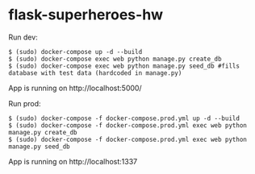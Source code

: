 # flask-superheroes-hw

Run dev:
```
$ (sudo) docker-compose up -d --build
$ (sudo) docker-compose exec web python manage.py create_db
$ (sudo) docker-compose exec web python manage.py seed_db #fills database with test data (hardcoded in manage.py)
```
App is running on http://localhost:5000/

Run prod:
```
$ (sudo) docker-compose -f docker-compose.prod.yml up -d --build
$ (sudo) docker-compose -f docker-compose.prod.yml exec web python manage.py create_db
$ (sudo) docker-compose -f docker-compose.prod.yml exec web python manage.py seed_db
```
App is running on http://localhost:1337
